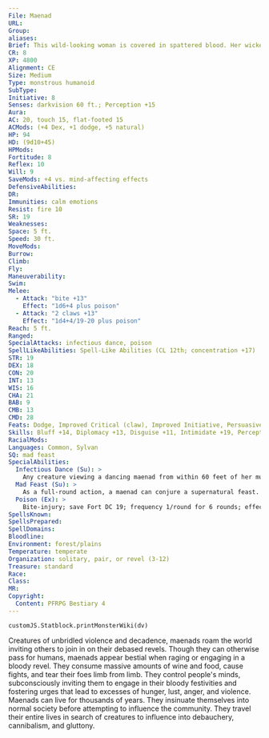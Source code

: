 ```yaml
---
File: Maenad
URL: 
Group: 
aliases: 
Brief: This wild-looking woman is covered in spattered blood. Her wicked smile reveals sharp teeth and her eyes suggest insanity.
CR: 8
XP: 4800
Alignment: CE
Size: Medium
Type: monstrous humanoid
SubType: 
Initiative: 8
Senses: darkvision 60 ft.; Perception +15
Aura: 
AC: 20, touch 15, flat-footed 15
ACMods: (+4 Dex, +1 dodge, +5 natural)
HP: 94
HD: (9d10+45)
HPMods: 
Fortitude: 8
Reflex: 10
Will: 9
SaveMods: +4 vs. mind-affecting effects
DefensiveAbilities: 
DR: 
Immunities: calm emotions
Resist: fire 10
SR: 19
Weaknesses: 
Space: 5 ft.
Speed: 30 ft.
MoveMods: 
Burrow: 
Climb: 
Fly: 
Maneuverability: 
Swim: 
Melee: 
  - Attack: "bite +13"
    Effect: "1d6+4 plus poison"
  - Attack: "2 claws +13"
    Effect: "1d4+4/19-20 plus poison"
Reach: 5 ft.
Ranged: 
SpecialAttacks: infectious dance, poison
SpellLikeAbilities: Spell-Like Abilities (CL 12th; concentration +17)  At Will-murderous commandUM (DC 16), polypurpose panaceaUM, rage  3/day-bull's strength, charm monster (DC 19), mad hallucinationUM (DC 17), vampiric touch
STR: 19
DEX: 18
CON: 20
INT: 13
WIS: 16
CHA: 21
BAB: 9
CMB: 13
CMD: 28
Feats: Dodge, Improved Critical (claw), Improved Initiative, Persuasive, Power Attack
Skills: Bluff +14, Diplomacy +13, Disguise +11, Intimidate +19, Perception +15, Sense Motive +9
RacialMods: 
Languages: Common, Sylvan
SQ: mad feast
SpecialAbilities:
  Infectious Dance (Su): >
    Any creature viewing a dancing maenad from within 60 feet of her must succeed at a DC 19 Will save or be affected as if by confusion for 1 hour. For every four creatures affected by this ability, the maenad gains 1d10 temporary hit points and her Charisma score increases by 1; these benefits end if the affected creatures break free of the dance.
  Mad Feast (Su): >
    As a full-round action, a maenad can conjure a supernatural feast. Creatures eating from this feast gain a +2 bonus to Strength and Constitution, 1d8 temporary hit points, and a +4 morale bonus on fear saves for 12 hours. Creatures affected also take a -4 penalty on Will saving throws (this penalty does not apply on saves against fear), and find it more compelling to engage in debauchery, excess, and violence.
  Poison (Ex): >
    Bite-injury; save Fort DC 19; frequency 1/round for 6 rounds; effect 1d3 Con; cure 2 consecutive saves.
SpellsKnown: 
SpellsPrepared: 
SpellDomains: 
Bloodline: 
Environment: forest/plains
Temperature: temperate
Organization: solitary, pair, or revel (3-12)
Treasure: standard
Race: 
Class: 
MR: 
Copyright:
  Content: PFRPG Bestiary 4
---
```

```dataviewjs
customJS.Statblock.printMonsterWiki(dv)
```
Creatures of unbridled violence and decadence, maenads roam the world inviting others to join in on their debased revels. Though they can otherwise pass for humans, maenads appear bestial when raging or engaging in a bloody revel. They consume massive amounts of wine and food, cause fights, and tear their foes limb from limb. They control people's minds, subconsciously inviting them to engage in their bloody festivities and fostering urges that lead to excesses of hunger, lust, anger, and violence. Maenads can live for thousands of years. They insinuate themselves into normal society before attempting to influence the community. They travel their entire lives in search of creatures to influence into debauchery, cannibalism, and gluttony.
